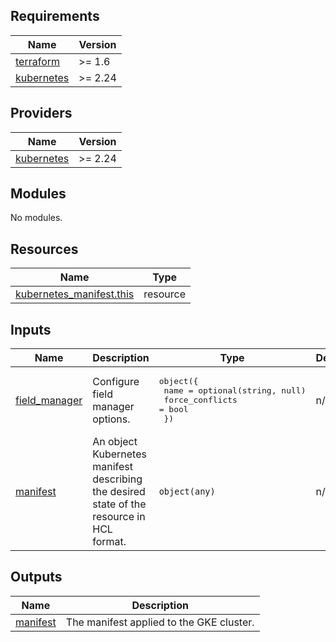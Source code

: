 <!-- BEGIN_TF_DOCS -->
## Requirements

| Name | Version |
|------|---------|
| <a name="requirement_terraform"></a> [terraform](#requirement\_terraform) | >= 1.6 |
| <a name="requirement_kubernetes"></a> [kubernetes](#requirement\_kubernetes) | >= 2.24 |

## Providers

| Name | Version |
|------|---------|
| <a name="provider_kubernetes"></a> [kubernetes](#provider\_kubernetes) | >= 2.24 |

## Modules

No modules.

## Resources

| Name | Type |
|------|------|
| [kubernetes_manifest.this](https://registry.terraform.io/providers/hashicorp/kubernetes/latest/docs/resources/manifest) | resource |

## Inputs

| Name | Description | Type | Default | Required |
|------|-------------|------|---------|:--------:|
| <a name="input_field_manager"></a> [field\_manager](#input\_field\_manager) | Configure field manager options. | <pre>object({<br>      name = optional(string, null)<br>      force_conflicts = bool <br>    })</pre> | n/a | yes |
| <a name="input_manifest"></a> [manifest](#input\_manifest) | An object Kubernetes manifest describing the desired state of the resource in HCL format. | `object(any)` | n/a | yes |

## Outputs

| Name | Description |
|------|-------------|
| <a name="output_manifest"></a> [manifest](#output\_manifest) | The manifest applied to the GKE cluster. |
<!-- END_TF_DOCS -->